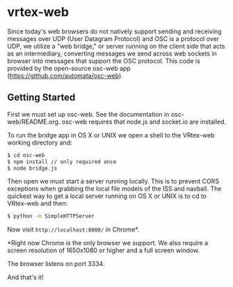 # vrtex-web

Since today's web browsers do not natively support sending and receiving
messages over UDP (User Datagram Protocol) and OSC is a protocol over UDP, we
utilize a "web bridge," or server running on the client side that acts as an
intermediary, converting messages we send across web sockets in browser into
messages that support the OSC protocol. This code is provided by the
open-source osc-web app (https://github.com/automata/osc-web).

## Getting Started

First we must set up osc-web. See the documentation in osc-web/README.org.
osc-web requires that node.js and socket.io are installed. 

To run the bridge app in OS X or UNIX we open a shell to the VRtex-web working
directory and:

```sh
$ cd osc-web
$ npm install // only required once
$ node bridge.js
```

Then open we must start a server running locally. This is to prevent CORS exceptions when grabbing the local file models of the ISS and navball. The quickest way to get a local server running on OS X or UNIX is to cd to VRtex-web and then:

```sh
$ python -m SimpleHTTPServer
```
	

Now visit `http://localhost:8000/` in Chrome*.

*Right now Chrome is the only browser we support. We also require a screen resolution of 1650x1080 or higher and a full screen window.

The browser listens on port 3334.

And that's it!